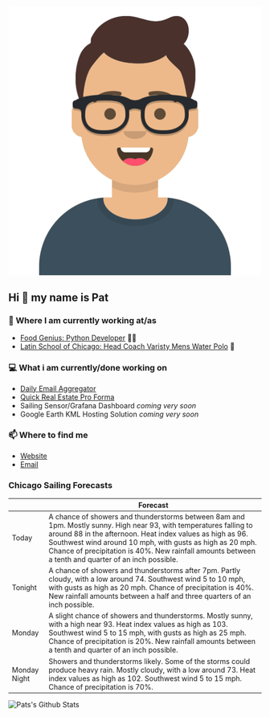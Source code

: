[![Social banner for p-j-falconer](https://raw.githubusercontent.com/P-J-FALCONER/P-J-FALCONER/master/assets/avataaars.svg)](https://patfalconer.com/)
## Hi :wave: my name is Pat

### 💼 Where I am currently working at/as
- [Food Genius: Python Developer](https://getfoodgenius.com/) 🍔🐍
- [Latin School of Chicago: Head Coach Varisty Mens Water Polo](https://www.latinschool.org/) 🤽


### 💻 What i am currently/done working on
 - [Daily Email Aggregator](https://github.com/P-J-FALCONER/dott_daily_mail)
 - [Quick Real Estate Pro Forma](https://github.com/P-J-FALCONER/henry)
 - Sailing Sensor/Grafana Dashboard *coming very soon*
 - Google Earth KML Hosting Solution *coming very soon*

### 📫 Where to find me
 - [Website](https://patfalconer.com/)
 - [Email](mailto:patrick.j.falconer@gmail.com)


### Chicago Sailing Forecasts
|   | Forecast  |
|---|---|
| Today | A chance of showers and thunderstorms between 8am and 1pm. Mostly sunny. High near 93, with temperatures falling to around 88 in the afternoon. Heat index values as high as 96. Southwest wind around 10 mph, with gusts as high as 20 mph. Chance of precipitation is 40%. New rainfall amounts between a tenth and quarter of an inch possible. |
| Tonight | A chance of showers and thunderstorms after 7pm. Partly cloudy, with a low around 74. Southwest wind 5 to 10 mph, with gusts as high as 20 mph. Chance of precipitation is 40%. New rainfall amounts between a half and three quarters of an inch possible. |
| Monday | A slight chance of showers and thunderstorms. Mostly sunny, with a high near 93. Heat index values as high as 103. Southwest wind 5 to 15 mph, with gusts as high as 25 mph. Chance of precipitation is 20%. New rainfall amounts between a tenth and quarter of an inch possible. |
| Monday Night | Showers and thunderstorms likely. Some of the storms could produce heavy rain. Mostly cloudy, with a low around 73. Heat index values as high as 102. Southwest wind 5 to 15 mph. Chance of precipitation is 70%. |

![Pats's Github Stats](https://github-readme-stats.vercel.app/api?username=p-j-falconer&show_icons=true&theme=radical)
